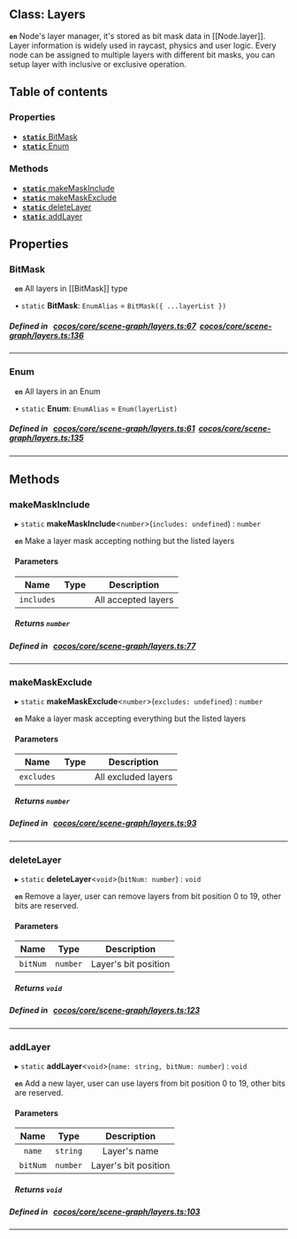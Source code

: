 
## Class: Layers






**`en`** Node's layer manager, it's stored as bit mask data in [[Node.layer]].
Layer information is widely used in raycast, physics and user logic.
Every node can be assigned to multiple layers with different bit masks, you can setup layer with inclusive or exclusive operation.



<div class="table-of-content">
<h2>Table of contents</h2>


### Properties

- [ **`static`**  BitMask](#BitMask)
- [ **`static`**  Enum](#Enum)

### Methods

- [ **`static`**  makeMaskInclude](#makeMaskInclude)
- [ **`static`**  makeMaskExclude](#makeMaskExclude)
- [ **`static`**  deleteLayer](#deleteLayer)
- [ **`static`**  addLayer](#addLayer)
</div>

## Properties


### BitMask
<div style="margin-left: 10px;">



**`en`** All layers in [[BitMask]] type




• `static` **BitMask**:
`EnumAlias`  = `BitMask({ ...layerList })`
</div>

##### Defined in &nbsp;   [cocos/core/scene-graph/layers.ts:67](https://github.com/cocos-creator/engine/blob/c7bf6b8a9/cocos/core/scene-graph/layers.ts#L67)&nbsp;   [cocos/core/scene-graph/layers.ts:136](https://github.com/cocos-creator/engine/blob/c7bf6b8a9/cocos/core/scene-graph/layers.ts#L136)&nbsp;


___


### Enum
<div style="margin-left: 10px;">



**`en`** All layers in an Enum




• `static` **Enum**:
`EnumAlias`  = `Enum(layerList)`
</div>

##### Defined in &nbsp;   [cocos/core/scene-graph/layers.ts:61](https://github.com/cocos-creator/engine/blob/c7bf6b8a9/cocos/core/scene-graph/layers.ts#L61)&nbsp;   [cocos/core/scene-graph/layers.ts:135](https://github.com/cocos-creator/engine/blob/c7bf6b8a9/cocos/core/scene-graph/layers.ts#L135)&nbsp;


___

<!---->
## Methods

### makeMaskInclude

<div style="margin-left: 10px;">

▸ `static`  **makeMaskInclude**<`number`\>(`includes: undefined`) : `number`



**`en`** 
Make a layer mask accepting nothing but the listed layers



#### Parameters

| Name | Type | Description |
| :------: | :------: | :------: |
| `includes` |  | All accepted layers  |


##### Returns `number`
</div>

##### Defined in &nbsp;   [cocos/core/scene-graph/layers.ts:77](https://github.com/cocos-creator/engine/blob/c7bf6b8a9/cocos/core/scene-graph/layers.ts#L77)&nbsp;
___
### makeMaskExclude

<div style="margin-left: 10px;">

▸ `static`  **makeMaskExclude**<`number`\>(`excludes: undefined`) : `number`



**`en`** 
Make a layer mask accepting everything but the listed layers



#### Parameters

| Name | Type | Description |
| :------: | :------: | :------: |
| `excludes` |  | All excluded layers  |


##### Returns `number`
</div>

##### Defined in &nbsp;   [cocos/core/scene-graph/layers.ts:93](https://github.com/cocos-creator/engine/blob/c7bf6b8a9/cocos/core/scene-graph/layers.ts#L93)&nbsp;
___
### deleteLayer

<div style="margin-left: 10px;">

▸ `static`  **deleteLayer**<`void`\>(`bitNum: number`) : `void`



**`en`** Remove a layer, user can remove layers from bit position 0 to 19, other bits are reserved.



#### Parameters

| Name | Type | Description |
| :------: | :------: | :------: |
| `bitNum` | `number` | Layer's bit position  |


##### Returns `void`
</div>

##### Defined in &nbsp;   [cocos/core/scene-graph/layers.ts:123](https://github.com/cocos-creator/engine/blob/c7bf6b8a9/cocos/core/scene-graph/layers.ts#L123)&nbsp;
___
### addLayer

<div style="margin-left: 10px;">

▸ `static`  **addLayer**<`void`\>(`name: string, bitNum: number`) : `void`



**`en`** Add a new layer, user can use layers from bit position 0 to 19, other bits are reserved.



#### Parameters

| Name | Type | Description |
| :------: | :------: | :------: |
| `name` | `string` | Layer's name  |
| `bitNum` | `number` | Layer's bit position  |


##### Returns `void`
</div>

##### Defined in &nbsp;   [cocos/core/scene-graph/layers.ts:103](https://github.com/cocos-creator/engine/blob/c7bf6b8a9/cocos/core/scene-graph/layers.ts#L103)&nbsp;
___
<!---->



